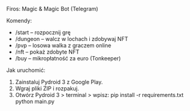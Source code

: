 Firos: Magic & Magic Bot (Telegram)

Komendy:
- /start – rozpocznij grę
- /dungeon – walcz w lochach i zdobywaj NFT
- /pvp – losowa walka z graczem online
- /nft – pokaż zdobyte NFT
- /buy – mikropłatność za euro (Tonkeeper)

Jak uruchomić:
1. Zainstaluj Pydroid 3 z Google Play.
2. Wgraj pliki ZIP i rozpakuj.
3. Otwórz Pydroid 3 > terminal > wpisz:
   pip install -r requirements.txt
   python main.py
